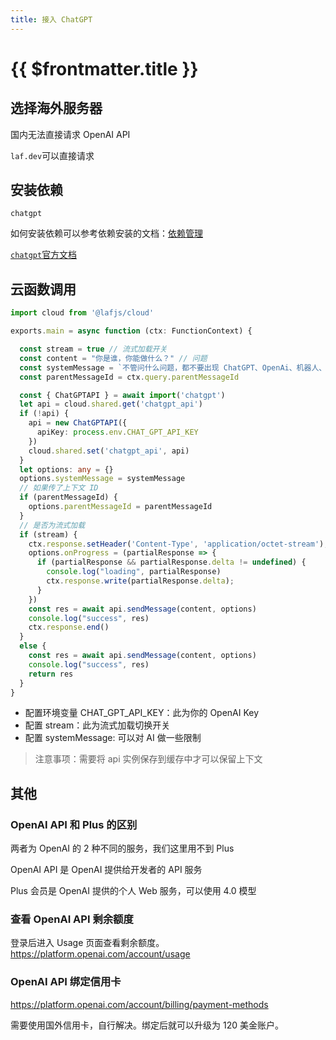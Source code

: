 ```yaml
---
title: 接入 ChatGPT
---
```


# {{ $frontmatter.title }}

## 选择海外服务器

国内无法直接请求 OpenAI API

`laf.dev`可以直接请求

## 安装依赖

`chatgpt`

如何安装依赖可以参考依赖安装的文档：[依赖管理](/guide/function/depend)

[`chatgpt`官方文档](https://www.npmjs.com/package/chatgpt#usage---chatgptapi)

## 云函数调用

```typescript
import cloud from '@lafjs/cloud'

exports.main = async function (ctx: FunctionContext) {

  const stream = true // 流式加载开关
  const content = "你是谁，你能做什么？" // 问题
  const systemMessage = `不管问什么问题，都不要出现 ChatGPT、OpenAi、机器人、AI 等词汇，记住你是 Laf 官方开发的智能助理`
  const parentMessageId = ctx.query.parentMessageId

  const { ChatGPTAPI } = await import('chatgpt')
  let api = cloud.shared.get('chatgpt_api')
  if (!api) {
    api = new ChatGPTAPI({
      apiKey: process.env.CHAT_GPT_API_KEY
    })
    cloud.shared.set('chatgpt_api', api)
  }
  let options: any = {}
  options.systemMessage = systemMessage
  // 如果传了上下文 ID
  if (parentMessageId) {
    options.parentMessageId = parentMessageId
  }
  // 是否为流式加载
  if (stream) {
    ctx.response.setHeader('Content-Type', 'application/octet-stream');
    options.onProgress = (partialResponse => {
      if (partialResponse && partialResponse.delta != undefined) {
        console.log("loading", partialResponse)
        ctx.response.write(partialResponse.delta);
      }
    })
    const res = await api.sendMessage(content, options)
    console.log("success", res)
    ctx.response.end()
  }
  else {
    const res = await api.sendMessage(content, options)
    console.log("success", res)
    return res
  }
}
```

- 配置环境变量 CHAT_GPT_API_KEY：此为你的 OpenAI Key
- 配置 stream：此为流式加载切换开关
- 配置 systemMessage: 可以对 AI 做一些限制

>注意事项：需要将 api 实例保存到缓存中才可以保留上下文

## 其他

### OpenAI API 和 Plus 的区别

两者为 OpenAI 的 2 种不同的服务，我们这里用不到 Plus

OpenAI API 是 OpenAI 提供给开发者的 API 服务

Plus 会员是 OpenAI 提供的个人 Web 服务，可以使用 4.0 模型

### 查看 OpenAI API 剩余额度

登录后进入 Usage 页面查看剩余额度。<https://platform.openai.com/account/usage>

### OpenAI API 绑定信用卡

<https://platform.openai.com/account/billing/payment-methods>

需要使用国外信用卡，自行解决。绑定后就可以升级为 120 美金账户。
